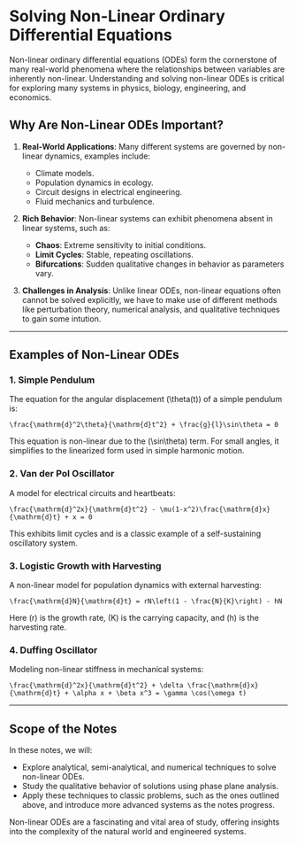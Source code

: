 # Solving Non-Linear Ordinary Differential Equations

Non-linear ordinary differential equations (ODEs) form the cornerstone of many real-world phenomena where the relationships between variables are inherently non-linear. Understanding and solving non-linear ODEs is critical for exploring many systems in physics, biology, engineering, and economics.

## Why Are Non-Linear ODEs Important?

1. **Real-World Applications**: Many different systems are governed by non-linear dynamics, examples include:
   - Climate models.
   - Population dynamics in ecology.
   - Circuit designs in electrical engineering.
   - Fluid mechanics and turbulence.

2. **Rich Behavior**: Non-linear systems can exhibit phenomena absent in linear systems, such as:
   - **Chaos**: Extreme sensitivity to initial conditions.
   - **Limit Cycles**: Stable, repeating oscillations.
   - **Bifurcations**: Sudden qualitative changes in behavior as parameters vary.

3. **Challenges in Analysis**: Unlike linear ODEs, non-linear equations often cannot be solved explicitly, we have to make use of different methods like perturbation theory, numerical analysis, and qualitative techniques to gain some intution.

---

## Examples of Non-Linear ODEs

### 1. Simple Pendulum
The equation for the angular displacement \(\theta(t)\) of a simple pendulum is:
```{math}
\frac{\mathrm{d}^2\theta}{\mathrm{d}t^2} + \frac{g}{l}\sin\theta = 0
```
This equation is non-linear due to the \(\sin\theta\) term. For small angles, it simplifies to the linearized form used in simple harmonic motion.

### 2. Van der Pol Oscillator
A model for electrical circuits and heartbeats:
```{math}
\frac{\mathrm{d}^2x}{\mathrm{d}t^2} - \mu(1-x^2)\frac{\mathrm{d}x}{\mathrm{d}t} + x = 0
```
This exhibits limit cycles and is a classic example of a self-sustaining oscillatory system.

### 3. Logistic Growth with Harvesting
A non-linear model for population dynamics with external harvesting:
```{math}
\frac{\mathrm{d}N}{\mathrm{d}t} = rN\left(1 - \frac{N}{K}\right) - hN
```
Here \(r\) is the growth rate, \(K\) is the carrying capacity, and \(h\) is the harvesting rate.

### 4. Duffing Oscillator
Modeling non-linear stiffness in mechanical systems:
```{math}
\frac{\mathrm{d}^2x}{\mathrm{d}t^2} + \delta \frac{\mathrm{d}x}{\mathrm{d}t} + \alpha x + \beta x^3 = \gamma \cos(\omega t)
```

---

## Scope of the Notes

In these notes, we will:
- Explore analytical, semi-analytical, and numerical techniques to solve non-linear ODEs.
- Study the qualitative behavior of solutions using phase plane analysis.
- Apply these techniques to classic problems, such as the ones outlined above, and introduce more advanced systems as the notes progress.

Non-linear ODEs are a fascinating and vital area of study, offering insights into the complexity of the natural world and engineered systems.
